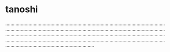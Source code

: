 # tanoshi
.....................................................................................................................................................................................................................................................................................................................................................................................................................................................................................................................................................................................